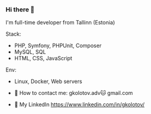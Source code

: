 
### Hi there 👋

I'm full-time developer from Tallinn (Estonia)

Stack:
 - PHP, Symfony, PHPUnit, Composer
 - MySQL, SQL
 - HTML, CSS, JavaScript

Env:
 - Linux, Docker, Web servers

- 📌 How to contact me: gkolotov.adv🐱 gmail.com
- 📌 My LinkedIn https://www.linkedin.com/in/gkolotov/

<!--
**kolotov/kolotov** is a ✨ _special_ ✨ repository because its `README.md` (this file) appears on your GitHub profile.

Here are some ideas to get you started:

- 🔭 I’m currently working on ...
- 🌱 I’m currently learning ...
- 👯 I’m looking to collaborate on ...
- 🤔 I’m looking for help with ...
- 💬 Ask me about ...
- 📫 How to reach me: ...
- 😄 Pronouns: ...
- ⚡ Fun fact: ...
-->
